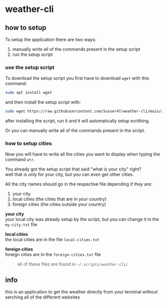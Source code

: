 # weather-cli
## how to setup
To setup the application there are two ways:  
1. manually write all of the commands present in the setup script  
2. run the setup script  

### use the setup script
To download the setup script you first have to download `wget` with this command: 

```bash
sudo apt install wget
``` 

and then install the setup script with: 

```bash
sudo wget https://raw.githubusercontent.com/Susser47/weather-cli/main/app/setup-script/weather-cli-app-setup.sh
```

after installing the script, run it and it will automatically setup evrithing.  

Or you can manually write all of the commands present in the script.  

### how to setup cities
Now you will have to write all the cities you want to display when typing the command `wtr`.  

You already got the setup script that said "what is your city" right?  
well that is only for your city, but you can even get other cities.  

All the city names should go in the respective file depending if they are:  
1. your city
2. local cities (the cities that are in your country)
3. foreign cities (the cities outside your country)  

**your city**  
your local city was already setup by the script, but you can change it in the `my-city.txt` file  

**local cities**  
the local cities are in the file `local-cities.txt`  

**foreign cities**  
foreign cities are in the `foreign-cities.txt` file  

> all of these files are found in `~/.scripts/weather-cli/`  

## info  
this is an application to get the weather directly from your terminal without serching all of the different websites

